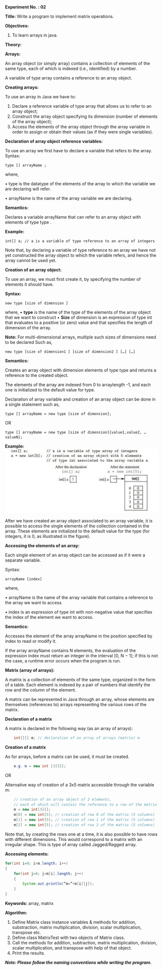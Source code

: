 **Experiment No. : 02**

**Title:** Write a program to implement matrix operations.

**Objectives:**

1. To learn arrays in java.

**Theory:**

**Arrays:**

An array object (or simply array) contains a collection of elements of the same type, each of
which is indexed (i.e., identified) by a number.

A variable of type array contains a reference to an array object.

**Creating arrays:**

To use an array in Java we have to:

1. Declare a reference variable of type array that allows us to refer to an array object;
2. Construct the array object specifying its dimension (number of elements of the
   array object);
3. Access the elements of the array object through the array variable in order to assign
   or obtain their values (as if they were single variables).

**Declaration of array object reference variables:**

To use an array we first have to declare a variable that refers to the array.
Syntax:

    type [] arrayName ;

where,

• type is the datatype of the elements of the array to which the variable we are
declaring will refer.

• arrayName is the name of the array variable we are declaring.

**Semantics:**

Declares a variable arrayName that can refer to an array object with elements of type type .

**Example:**

    int[] a; // a is a variable of type reference to an array of integers

Note that, by declaring a variable of type reference to an array we have not yet constructed
the array object to which the variable refers, and hence the array cannot be used yet.

**Creation of an array object:**

To use an array, we must first create it, by specifying the number of elements it should have.

**Syntax:**

    new type [size of dimension ]

where,
• **type** is the name of the type of the elements of the array object that we want to
construct
• **Size** of dimension is an expression of type int that evaluates to a positive (or zero)
value and that specifies the length of dimension of the array.

**Note:** For multi-dimensional arrays, multiple such sizes of dimensions need to be declared
Such as,

    new type [size of dimension1 ] [size of dimension2 ] […] […]

**Semantics:**

Creates an array object with dimension elements of type type and returns a reference to the
created object.

The elements of the array are indexed from 0 to arraylength -1, and each one is initialized to
the default value for type.

Declaration of array variable and creation of an array object can be done in a single statement
such as,

    type [] arrayName = new type [size of dimension];

OR

    type [] arrayName = new type [size of dimension]{value1,value2, …valueN};

**Example:**
![Example](example.jpg)

After we have created an array object associated to an array variable, it is possible to access
the single elements of the collection contained in the array. These elements are initialized to
the default value for the type (for integers, it is 0, as illustrated in the figure).

**Accessing the elements of an array:**

Each single element of an array object can be accessed as if it were a separate variable.

Syntax:

    arrayName [index]

where,

• arrayName is the name of the array variable that contains a reference to the array
we want to access

• index is an expression of type int with non-negative value that specifies the index of
the element we want to access.

**Semantics:**

Accesses the element of the array arrayName in the position specified by index to read or
modify it.

If the array arrayName contains N elements, the evaluation of the expression index must
return an integer in the interval [0, N − 1]; if this is not the case, a runtime error occurs when
the program is run.

**Matrix (array of arrays):**

A matrix is a collection of elements of the same type, organized in the form of a table. Each
element is indexed by a pair of numbers that identify the row and the column of the element.

A matrix can be represented in Java through an array, whose elements are themselves
(references to) arrays representing the various rows of the matrix.

**Declaration of a matrix**

A matrix is declared in the following way (as an array of arrays):

```java
    int[][] m; // declaration of an array of arrays (matrix) m
```

**Creation of a matrix**

As for arrays, before a matrix can be used, it must be created.

```java
    e.g. m = new int [3][5];
```

OR

Alternative way of creation of a 3x5 matrix accessible through the variable m:

```java
    // creation of an array object of 3 elements,
    // each of which will contain the reference to a row of the matrix
    m = new int[3][];
    m[0] = new int[5]; // creation of row 0 of the matrix (5 columns)
    m[1] = new int[5]; // creation of row 1 of the matrix (5 columns)
    m[2] = new int[5]; // creation of row 2 of the matrix (5 columns)
```

Note that, by creating the rows one at a time, it is also possible to have rows with different
dimensions. This would correspond to a matrix with an irregular shape. This is type of array
called Jagged/Ragged array.

**Accessing elements:**

```java
for(int i=0; i<m.length; i++)
{
    for(int j=0; j<m[i].length; j++)
    {
        System.out.println(“m=”+m[i][j]);
    }
}
```

**Keywords:** array, matrix

**Algorithm:**

1. Define Matrix class instance variables & methods for addition, substraction, matrix
   multiplication, division, scalar multiplication, transpose etc.
2. Define class MatrixTest with two objects of Matrix class.
3. Call the methods for addition, subtraction, matrix multiplication, division, scalar
   multiplication, and transpose with help of that object.
4. Print the results.

**_Note: Please follow the naming conventions while writing the program._**
